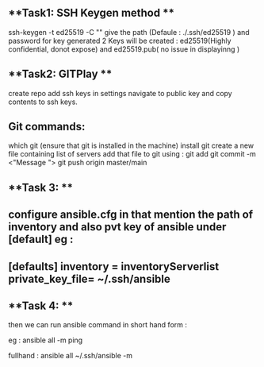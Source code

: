 **Task1: SSH Keygen method 
**
----------

ssh-keygen -t ed25519 -C "<comment regarding the key>"
give the path (Defaule : ./.ssh/ed25519 ) and password for key generated
2 Keys will be created : ed25519(Highly confidential, donot expose) and ed25519.pub( no issue in displayinng )




**Task2: GITPlay
**
----------
create repo
add ssh keys in settings
navigate to public key and copy contents to ssh keys. 

Git commands: 
-------------
which git (ensure that git is installed in the machine) 
install git
create a new file containing list of servers 
add that file to git using :
git add <filename>
git commit -m <"Message ">
git push origin master/main


**Task 3: 
**
--------
configure ansible.cfg
in that mention the path of inventory and also pvt key of ansible under [default]
eg : 
----------
[defaults]
inventory = inventoryServerlist
private_key_file= ~/.ssh/ansible
-----------

**Task 4: 
**
---------
then we can run ansible command in short hand form : 

eg : ansible all -m ping 

fullhand : ansible all ~/.ssh/ansible <inventoryfilename> -m <Module name>




